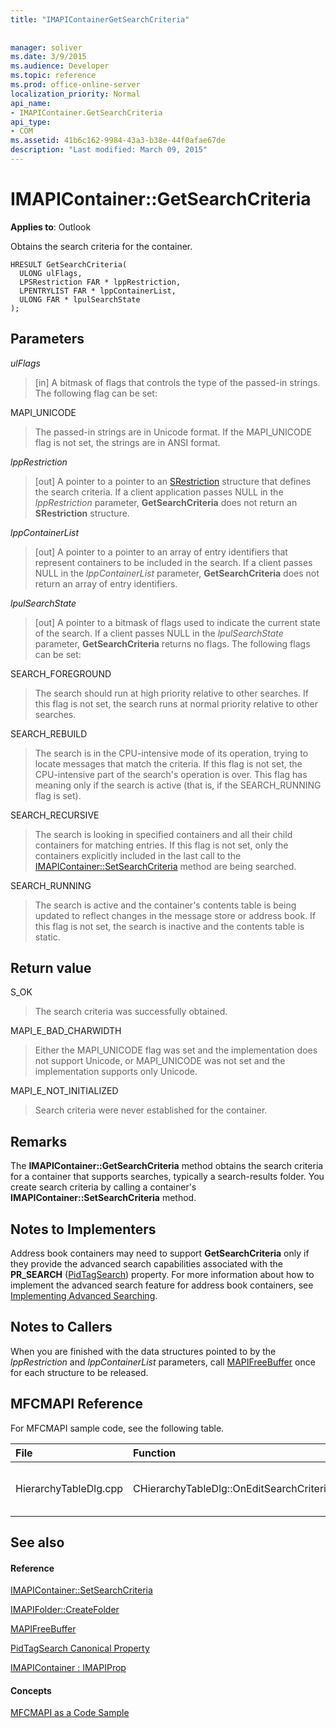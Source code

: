 ```yaml
---
title: "IMAPIContainerGetSearchCriteria"
 
 
manager: soliver
ms.date: 3/9/2015
ms.audience: Developer
ms.topic: reference
ms.prod: office-online-server
localization_priority: Normal
api_name:
- IMAPIContainer.GetSearchCriteria
api_type:
- COM
ms.assetid: 41b6c162-9984-43a3-b38e-44f0afae67de
description: "Last modified: March 09, 2015"
---
```


# IMAPIContainer::GetSearchCriteria

  
  
**Applies to**: Outlook 
  
Obtains the search criteria for the container.
  
```
HRESULT GetSearchCriteria(
  ULONG ulFlags,
  LPSRestriction FAR * lppRestriction,
  LPENTRYLIST FAR * lppContainerList,
  ULONG FAR * lpulSearchState
);
```

## Parameters

 _ulFlags_
  
> [in] A bitmask of flags that controls the type of the passed-in strings. The following flag can be set:
    
MAPI_UNICODE 
  
> The passed-in strings are in Unicode format. If the MAPI_UNICODE flag is not set, the strings are in ANSI format.
    
 _lppRestriction_
  
> [out] A pointer to a pointer to an [SRestriction](srestriction.md) structure that defines the search criteria. If a client application passes NULL in the  _lppRestriction_ parameter, **GetSearchCriteria** does not return an **SRestriction** structure. 
    
 _lppContainerList_
  
> [out] A pointer to a pointer to an array of entry identifiers that represent containers to be included in the search. If a client passes NULL in the  _lppContainerList_ parameter, **GetSearchCriteria** does not return an array of entry identifiers. 
    
 _lpulSearchState_
  
> [out] A pointer to a bitmask of flags used to indicate the current state of the search. If a client passes NULL in the  _lpulSearchState_ parameter, **GetSearchCriteria** returns no flags. The following flags can be set: 
    
SEARCH_FOREGROUND 
  
> The search should run at high priority relative to other searches. If this flag is not set, the search runs at normal priority relative to other searches.
    
SEARCH_REBUILD 
  
> The search is in the CPU-intensive mode of its operation, trying to locate messages that match the criteria. If this flag is not set, the CPU-intensive part of the search's operation is over. This flag has meaning only if the search is active (that is, if the SEARCH_RUNNING flag is set).
    
SEARCH_RECURSIVE 
  
> The search is looking in specified containers and all their child containers for matching entries. If this flag is not set, only the containers explicitly included in the last call to the [IMAPIContainer::SetSearchCriteria](imapicontainer-setsearchcriteria.md) method are being searched. 
    
SEARCH_RUNNING 
  
> The search is active and the container's contents table is being updated to reflect changes in the message store or address book. If this flag is not set, the search is inactive and the contents table is static.
    
## Return value

S_OK 
  
> The search criteria was successfully obtained.
    
MAPI_E_BAD_CHARWIDTH 
  
> Either the MAPI_UNICODE flag was set and the implementation does not support Unicode, or MAPI_UNICODE was not set and the implementation supports only Unicode.
    
MAPI_E_NOT_INITIALIZED 
  
> Search criteria were never established for the container.
    
## Remarks

The **IMAPIContainer::GetSearchCriteria** method obtains the search criteria for a container that supports searches, typically a search-results folder. You create search criteria by calling a container's **IMAPIContainer::SetSearchCriteria** method. 
  
## Notes to Implementers

Address book containers may need to support **GetSearchCriteria** only if they provide the advanced search capabilities associated with the **PR_SEARCH** ([PidTagSearch](pidtagsearch-canonical-property.md)) property. For more information about how to implement the advanced search feature for address book containers, see [Implementing Advanced Searching](implementing-advanced-searching.md).
  
## Notes to Callers

When you are finished with the data structures pointed to by the  _lppRestriction_ and  _lppContainerList_ parameters, call [MAPIFreeBuffer](mapifreebuffer.md) once for each structure to be released. 
  
## MFCMAPI Reference

For MFCMAPI sample code, see the following table.
  
|**File**|**Function**|**Comment**|
|:-----|:-----|:-----|
|HierarchyTableDlg.cpp  <br/> |CHierarchyTableDlg::OnEditSearchCriteria  <br/> |MFCMAPI uses the **IMAPIContainer::GetSearchCriteria** method to obtain search criteria from a folder to display.  <br/> |
   
## See also

#### Reference

[IMAPIContainer::SetSearchCriteria](imapicontainer-setsearchcriteria.md)
  
[IMAPIFolder::CreateFolder](imapifolder-createfolder.md)
  
[MAPIFreeBuffer](mapifreebuffer.md)
  
[PidTagSearch Canonical Property](pidtagsearch-canonical-property.md)
  
[IMAPIContainer : IMAPIProp](imapicontainerimapiprop.md)
#### Concepts

[MFCMAPI as a Code Sample](mfcmapi-as-a-code-sample.md)

